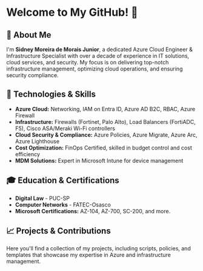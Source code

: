 # Welcome to My GitHub! 👋

## 🚀 About Me

I'm **Sidney Moreira de Morais Junior**, a dedicated Azure Cloud Engineer & Infrastructure Specialist with over a decade of experience in IT solutions, cloud services, and security. My focus is on delivering top-notch infrastructure management, optimizing cloud operations, and ensuring security compliance.

## 🔧 Technologies & Skills

- **Azure Cloud:** Networking, IAM on Entra ID, Azure AD B2C, RBAC, Azure Firewall
- **Infrastructure:** Firewalls (Fortinet, Palo Alto), Load Balancers (FortiADC, F5), Cisco ASA/Meraki Wi-Fi controllers
- **Cloud Security & Compliance:** Azure Policies, Azure Migrate, Azure Arc, Azure Lighthouse
- **Cost Optimization:** FinOps Certified, skilled in budget control and cost efficiency
- **MDM Solutions:** Expert in Microsoft Intune for device management

## 🎓 Education & Certifications

- **Digital Law** - PUC-SP
- **Computer Networks** - FATEC-Osasco
- **Microsoft Certifications:** AZ-104, AZ-700, SC-200, and more.

## 📈 Projects & Contributions

Here you'll find a collection of my projects, including scripts, policies, and templates that showcase my expertise in Azure and infrastructure management.

